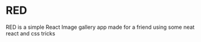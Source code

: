 # RED
RED is a simple React Image gallery app made for a friend using some neat react and css tricks
